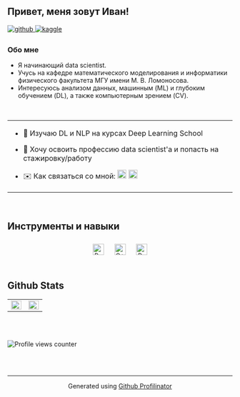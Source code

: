 ## Привет, меня зовут Иван!  
  

<a href="https://github.com/iv-galkin" target="_blank">
<img src=https://img.shields.io/badge/github-%2324292e.svg?&style=for-the-badge&logo=github&logoColor=white alt=github style="margin-bottom: 5px;" />
</a>
<a href="https://www.kaggle.com/ivgalkin" target="_blank">
<img src=https://img.shields.io/badge/kaggle-%2344BAE8.svg?&style=for-the-badge&logo=kaggle&logoColor=white alt=kaggle style="margin-bottom: 5px;" />
</a>  
  



### Обо мне  
- Я начинающий data scientist.
- Учусь на кафедре математического моделирования и информатики физического факультета МГУ имени М. В. Ломоносова.
- Интересуюсь анализом данных, машинным (ML) и глубоким обучением (DL), а также компьютерным зрением (CV).
  
<br/>  

<table><tr><td valign="top" width="50%">

- 🧠 Изучаю DL и NLP на курсах Deep Learning School 
  

- 🌱 Хочу освоить профессию data scientist'а и попасть на стажировку/работу
  

- ✉️ Как связаться со мной: <a href="https://t.me/iv_galkin" target="_blank" style="text-decoration: none;">
  <img src="https://img.shields.io/badge/iv__galkin-2CA5E0?style=for-the-badge&logo=telegram&logoColor=white" height="20">
</a> <a href="mailto:ivanvgalkin@inbox.ru" target="_blank">
  <img src="https://img.shields.io/badge/Mail.ru-005FF9?style=for-the-badge&logo=mail.ru&logoColor=white" height="20">
</a>


</td></tr></table>  

<br/>  


## Инструменты и навыки 
<div align="center"> 
<a href="https://www.python.org/" target="_blank" style="text-decoration: none;">
  <img style="margin: 10px" src="https://profilinator.rishav.dev/skills-assets/python-original.svg" alt="Python" height="25" />
</a>
<a href="https://isocpp.org/" target="_blank" style="text-decoration: none;">
  <img style="margin: 10px" src="https://profilinator.rishav.dev/skills-assets/cplusplus-original.svg" alt="C++" height="25" />
</a>
<a href="https://www.postgresql.org/" target="_blank" style="text-decoration: none;">
  <img style="margin: 10px" src="https://profilinator.rishav.dev/skills-assets/postgresql-original-wordmark.svg" alt="PostgreSQL" height="25" />
</a>
</div>  

<br/>  


## Github Stats  
<table><tr><td valign="top" width="50%">

<img src="https://github-readme-stats.vercel.app/api?username=rishavanand&show_icons=true&count_private=true&hide_border=true" align="left" style="width: 100%" />

</td><td valign="top" width="50%">

<img src="https://github-readme-stats.vercel.app/api/top-langs/?username=rishavanand&hide_border=true&layout=compact" align="left" style="width: 100%" />

</td></tr></table>  

<br/>  

  

<br/>  

![Profile views counter](https://komarev.com/ghpvc/?username=rishavanand&&style=flat-square)  
  

<br/>  


<br />

----
<div align="center">Generated using <a href="https://profilinator.rishav.dev/" target="_blank">Github Profilinator</a></div>
